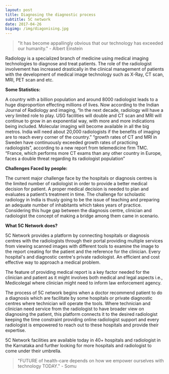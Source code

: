 ```yaml
---
layout: post
title: Diagnosing the diagnostic process
subtitle: 5C network 
date: 2017-04-26 
bigimg: /img/diagonising.jpg
---
```


>"It has become appallingly obvious that our technology has exceeded our humanity." - Albert Einstein 


Radiology is a specialized branch of medicine using medical imaging technologies to diagnose and treat patients. The role of the radiologist involvement has increased drastically in the clinical management of patients with the development of medical image technology such as X-Ray, CT scan, MRI, PET scan and etc.

**Some Statistics:** 

A country with a billion population and around 8000 radiologist leads to a huge disproportion effecting millions of lives. Now according to the Indian Journal of Radiology and imaging, “In the next decade, radiology will have a very limited role to play. USG facilities will double and CT scan and MRI will continue to grow in an exponential way, with more and more indications being included. Molecular imaging will become available in all the big metros. India will need about 20,000 radiologists if the benefits of imaging are to reach every corner of the country.”
“growth rates of CT and MRI in Sweden have continuously exceeded growth rates of practicing radiologists”, according to a new report from telemedicine firm TMC.
“France, which performs more CT exams than any other country in Europe, faces a double threat regarding its radiologist population”

**Challenges Faced by people:**

The current major challenge face by the hospitals or diagnosis centres is the limited number of radiologist in order to provide a better medical decision for patient. A proper medical decision is needed to plan and evaluates a patient’s treatment in time. 
The challenge for scholastic radiology in India is thusly going to be the issue of teaching and preparing an adequate number of inhabitants which takes years of practice. Considering this huge gap between the diagnosis centre, clinician and radiologist the concept of making a bridge among them came in scenario.

**What 5C Network does?**

5C Network provides a platform by connecting hospitals or diagnosis centres with the radiologists through their portal providing multiple services from viewing scanned images with different tools to examine the image to the report creating for the patient and the reference for the clinician. Every hospital's and diagnostic centre's private radiologist. An efficient and cost effective way to approach a medical problem.

The feature of providing medical report is a key factor needed for the clinician and patient as it might involves both medical and legal aspects i.e., Medicolegal where clinician might need to inform law enforcement agency.

The process of 5C network begins when a doctor recommend patient to do a diagnosis which are facilitate by some hospitals or private diagnostic centres where technician will operate the tools. Where technician and clinician need service from the radiologist to have broader view on diagnosing the patient, this platform connects it to the desired radiologist keeping the time constraint providing online radiologist support and every radiologist is empowered to reach out to these hospitals and provide their expertise. 

5C Network facilities are available today in 40+ hospitals and radiologist in the Karnataka and further looking for more hospitals and radiologist to come under their umbrella. 

>"FUTURE of health-care depends on how we empower ourselves with technology TODAY." - Somu

